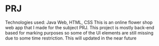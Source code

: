 # PRJ
Technologies used: Java Web, HTML, CSS
This is an online flower shop web app that I made for the subject PRJ. This project is mostly back-end based for marking purposes so some of the UI elements are still missing due to some time restriction. 
This will updated in the near future
